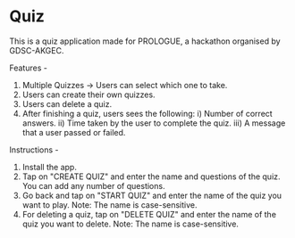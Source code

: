 # Quiz

This is a quiz application made for PROLOGUE, a hackathon organised by GDSC-AKGEC.

Features -

1. Multiple Quizzes -> Users can select which one to take.
2. Users can create their own quizzes.
3. Users can delete a quiz.
4. After finishing a quiz, users sees the following: 
   i) Number of correct answers. 
   ii) Time taken by the user to complete the quiz. 
   iii) A message that a user passed or failed.

Instructions -

1. Install the app.
2. Tap on "CREATE QUIZ" and enter the name and questions of the quiz. You can add any number of questions.
3. Go back and tap on "START QUIZ" and enter the name of the quiz you want to play. Note: The name is case-sensitive.
4. For deleting a quiz, tap on "DELETE QUIZ" and enter the name of the quiz you want to delete. Note: The name is case-sensitive.
